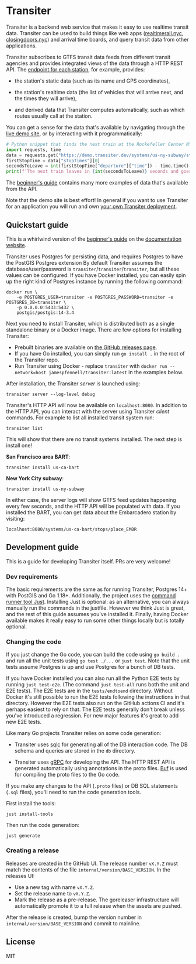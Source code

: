 # Transiter

Transiter is a backend web service that makes it easy to use realtime transit data.
Transiter can be used to build things like
    web apps ([realtimerail.nyc](https://realtimerail.nyc), [closingdoors.nyc](https://closingdoors.nyc))
    and arrival time boards,
    and query transit data from other applications.

Transiter subscribes to GTFS transit data feeds from different transit agencies
    and provides integrated views of the data through a HTTP REST API.
The [endpoint for each station](https://demo.transiter.dev/systems/us-ny-subway/stops/L03), for example, provides:

- the station's static data (such as its name and GPS coordinates), 

- the station's realtime data (the list of vehicles that will arrive next, and the times they will arrive), 

- and derived data that Transiter computes automatically,
    such as which routes usually call at the station.

You can get a sense for the data that's available by navigating
    through the [live demo site](https://demo.transiter.dev),
    or by interacting with it programmatically:

```python
# Python snippet that finds the next train at the Rockefeller Center NYC subway station
import requests, time
data = requests.get("https://demo.transiter.dev/systems/us-ny-subway/stops/D15").json()
firstStopTime = data["stopTimes"][0]
secondsToLeave = int(firstStopTime["departure"]["time"]) - time.time()
print(f'The next train leaves in {int(secondsToLeave)} seconds and goes to {firstStopTime["trip"]["destination"]["name"]}.')
```

The [beginner's guide](https://docs.transiter.dev/beginner/)
    contains many more examples of data that's available from the API.

Note that the demo site is best effort!
In general if you want to use Transiter for an application
    you will run and own [your own Transiter deployment](https://docs.transiter.dev/deployment).

## Quickstart guide

This is a whirlwind version of the [beginner's guide](https://docs.transiter.dev/beginner/)
    on the [documentation website](https://docs.transiter.dev/).

Transiter uses Postgres for persisting data, and requires Postgres to have the PostGIS Postgres extension
By default Transiter assumes the database/user/password is `transiter`/`transiter`/`transiter`,
    but all these values can be configured.
If you have Docker installed,
    you can easily spin up the right kind of Postgres instance
    by running the following command:

```
docker run \
    -e POSTGRES_USER=transiter -e POSTGRES_PASSWORD=transiter -e POSTGRES_DB=transiter \
    -p 0.0.0.0:5433:5432 \
    postgis/postgis:14-3.4
```

Next you need to install Transiter, which is distributed both as a single standalone binary or a Docker image.
There are few options for installing Transiter:

- Prebuilt binaries are available on [the GitHub releases page](https://github.com/jamespfennell/transiter/releases).
- If you have Go installed, you can simply run `go install .` in the root of the Transiter repo.
- Run Transiter using Docker - replace `transiter`
    with `docker run --network=host jamespfennell/transiter:latest` in the examples below.

After installation, the Transiter _server_ is launched using:

```
transiter server --log-level debug
```

Transiter's HTTP API will now be available on `localhost:8080`.
In addition to the HTTP API, you can interact with the server using Transiter _client_ commands.
For example to list all installed transit system run:

```
transiter list
```

This will show that there are no transit systems installed.
The next step is install one!

**San Francisco area BART**:

```
transiter install us-ca-bart
```

**New York City subway**:

```
transiter install us-ny-subway
```

In either case, the server logs will show GTFS feed updates happening every few seconds,
    and the HTTP API will be populated with data.
If you installed the BART, you can get data about the Embarcadero station by visiting:

```
localhost:8080/systems/us-ca-bart/stops/place_EMBR
```

## Development guide

This is a guide for developing Transiter itself.
PRs are very welcome!

### Dev requirements

The basic requirements are the same as for running Transiter,
    Postgres 14+ with PostGIS and Go 1.18+.
Additionally, the project uses the [command runner tool Just](https://just.systems).
Installing Just is optional: as an alternative,
    you can always manually run the commands in the justfile.
However we think Just is great, and the rest of this guide assumes you've installed it.
Finally, having Docker available makes it really easy to run some other things locally
    but is totally optional.

### Changing the code

If you just change the Go code, you can build the code using `go build .`
    and run all the unit tests using `go test ./...` or `just test`.
Note that the unit tests assume Postgres is up and use Postgres for a bunch of DB tests.

If you have Docker installed you can also run all the Python E2E tests by running `just test-e2e`.
(The command `just test-all` runs both the unit and E2E tests).
The E2E tests are in the `tests/endtoend` directory.
Without Docker it's still possible to run the E2E tests following the instructions in that directory.
However the E2E tests also run on the GitHub actions CI and it's perhaps easiest to rely on that.
The E2E tests generally don't break unless you've introduced a regression.
For new major features it's great to add new E2E tests.

Like many Go projects Transiter relies on some code generation:

- Transiter uses [sqlc](https://github.com/kyleconroy/sqlc)
    for generating all of the DB interaction code.
    The DB schema and queries are stored in the `db` directory.

- Transiter uses [gRPC](https://grpc.io/) for developing the API.
    The HTTP REST API is generated automatically using annotations in the proto files.
    [Buf](https://github.com/bufbuild/buf) is used for compiling the proto files to the Go code.

If you make any changes to the API (`.proto` files) or DB SQL statements (`.sql` files),
    you'll need to run the code generation tools.

First install the tools:
```
just install-tools
```

Then run the code generation:

```
just generate
```

### Creating a release

Releases are created in the GitHub UI.
The release number `vX.Y.Z` must match the contents of the file `internal/version/BASE_VERSION`.
In the releases UI:

- Use a new tag with name `vX.Y.Z`.
- Set the release name to `vX.Y.Z`.
- Mark the release as a pre-release. 
    The goreleaser infrastructure will automatically promote it to a full release
    when the assets are pushed.

After the release is created, bump the version number in `internal/version/BASE_VERSION`
    and commit to mainline.

## License

MIT
